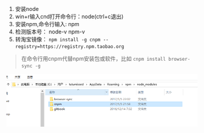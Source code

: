 1. 安装node
2. win+r输入cnd打开命令行：node(ctrl+c退出)
3. 安装npm,命令行输入: npm
4. 检测版本号： node-v npm-v
5. 转淘宝镜像： `npm install -g cnpm --registry=https://registry.npm.taobao.org`

> 在命令行用cnpm代替npm安装包或软件，比如 `cnpm install browser-sync -g`

![](/assets/转淘宝镜像.png)

